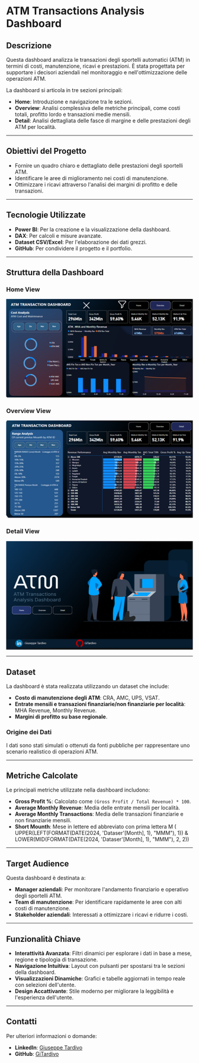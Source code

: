 # ATM Transactions Analysis Dashboard

## Descrizione

Questa dashboard analizza le transazioni degli sportelli automatici (ATM) in termini di costi, manutenzione, ricavi e prestazioni. È stata progettata per supportare i decisori aziendali nel monitoraggio e nell'ottimizzazione delle operazioni ATM.

La dashboard si articola in tre sezioni principali:

- **Home**: Introduzione e navigazione tra le sezioni.
- **Overview**: Analisi complessiva delle metriche principali, come costi totali, profitto lordo e transazioni medie mensili.
- **Detail**: Analisi dettagliata delle fasce di margine e delle prestazioni degli ATM per località.

---

## Obiettivi del Progetto

- Fornire un quadro chiaro e dettagliato delle prestazioni degli sportelli ATM.
- Identificare le aree di miglioramento nei costi di manutenzione.
- Ottimizzare i ricavi attraverso l'analisi dei margini di profitto e delle transazioni.

---

## Tecnologie Utilizzate

- **Power BI**: Per la creazione e la visualizzazione della dashboard.
- **DAX**: Per calcoli e misure avanzate.
- **Dataset CSV/Excel**: Per l'elaborazione dei dati grezzi.
- **GitHub**: Per condividere il progetto e il portfolio.

---

## Struttura della Dashboard

### Home View
![Home View](./images/home_view.png)

### Overview View
![Overview View](./images/overview_view.png)

### Detail View
![Detail View](./images/detail_view.png)

---

## Dataset

La dashboard è stata realizzata utilizzando un dataset che include:

- **Costo di manutenzione degli ATM**: CRA, AMC, UPS, VSAT.
- **Entrate mensili e transazioni finanziarie/non finanziarie per località**: MHA Revenue, Monthly Revenue.
- **Margini di profitto su base regionale**.

### Origine dei Dati
I dati sono stati simulati o ottenuti da fonti pubbliche per rappresentare uno scenario realistico di operazioni ATM.

---

## Metriche Calcolate

Le principali metriche utilizzate nella dashboard includono:

- **Gross Profit %**: Calcolato come `(Gross Profit / Total Revenue) * 100`.
- **Average Monthly Revenue**: Media delle entrate mensili per località.
- **Average Monthly Transactions**: Media delle transazioni finanziarie e non finanziarie mensili.
- **Short Mounth**: Mese in lettere ed abbreviato con prima lettera M ( UPPER(LEFT(FORMAT(DATE(2024, 'Dataser'[Month], 1), "MMM"), 1)) & LOWER(MID(FORMAT(DATE(2024, 'Dataser'[Month], 1), "MMM"), 2, 2))
---

## Target Audience

Questa dashboard è destinata a:

- **Manager aziendali**: Per monitorare l'andamento finanziario e operativo degli sportelli ATM.
- **Team di manutenzione**: Per identificare rapidamente le aree con alti costi di manutenzione.
- **Stakeholder aziendali**: Interessati a ottimizzare i ricavi e ridurre i costi.

---

## Funzionalità Chiave

- **Interattività Avanzata**: Filtri dinamici per esplorare i dati in base a mese, regione e tipologia di transazione.
- **Navigazione Intuitiva**: Layout con pulsanti per spostarsi tra le sezioni della dashboard.
- **Visualizzazioni Dinamiche**: Grafici e tabelle aggiornati in tempo reale con selezioni dell'utente.
- **Design Accattivante**: Stile moderno per migliorare la leggibilità e l'esperienza dell'utente.

---

## Contatti

Per ulteriori informazioni o domande:

- **LinkedIn**: [Giuseppe Tardivo](https://www.linkedin.com/in/giuseppe-tardivo-8710b3298/)
- **GitHub**: [GiTardivo](https://github.com/GiTardivo)



